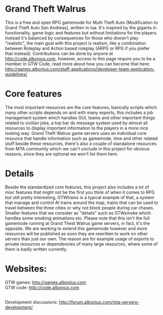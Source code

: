 Grand Theft Walrus
=======

This is a free and open RPG gamemode for Multi Theft Auto (Modification to Grand Theft Auto San Andreas), written in lua. It's inspired by the gigants in functionality, game logic and features but without limitations for the players. Instead it's balanced by consequences for those who doesn't play "realistic", the main goal with this project is realism, like a combination between Roleplay and Action based roleplay (ARPG or RPG if you prefer that instead). Contributions can be done by anyone at http://code.albonius.com, however, access to this page require you to be a member in GTW Code, read more about how you can become that here: http://games.albonius.com/staff-applications/developer-team-application-guidelines/

Core features
=======
The most important resources are the core features, basically scripts which many other scripts depends on and with many exports, this includes a job management system which handles GUI, teams and other important things related to civilian jobs, a top bar dx message system used by almost all resources to display important information to the players in a more nice looking way. Grand Theft Walrus game servers uses an individual core resource that handle information such as gamemode, time and other related stuff beside these resources, there's also a couple of standalone resources from MTA community which we can't unclude in this project for obvious reasons, since they are optional we won't list them here.

Details
=======
Beside the standardized core features, this project also includes a lot of misc features that might not be the first you think of when it comes to RPG but still pretty interesting, GTWtrains is a typical example of that, a system that manage and control AI trains around the map, trains that can be used to travel between the three cities or why not block people during car chases. Smaller features that we consider as "details" such as GTWsmoke which handles some smoking animations etc. Please note that this isn't the full gamemode running at Grand Thest Walrus game servers, in fact, it's the opposite. We are working to extend this gamemode however and more resources will be published as soon they are rewritten to work on other servers than just our own. The reason are for example usage of exports to private resources or dependencies of many large resources, where some of them is badly written currently.



Websites:
=======
GTW games: http://games.albonius.com<br>
GTW code: http://code.albonius.com<br><br>

Development discussions: http://forum.albonius.com/mta-servers-development/
